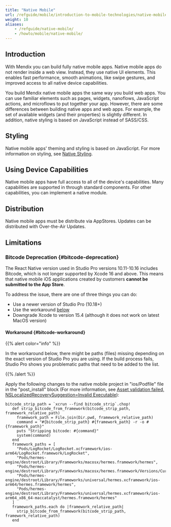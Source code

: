 ```yaml
---
title: "Native Mobile"
url: /refguide/mobile/introduction-to-mobile-technologies/native-mobile/
weight: 10
aliases:
    - /refguide/native-mobile/
    - /howto/mobile/native-mobile/
---
```


## Introduction

With Mendix you can build fully native mobile apps. Native mobile apps do not render inside a web view. Instead, they use native UI elements. This enables fast performance, smooth animations, like swipe gestures, and improved access to all native device capabilities.

You build Mendix native mobile apps the same way you build web apps. You can use familiar elements such as pages, widgets, nanoflows, JavaScript actions, and microflows to put together your app. However, there are some differences between building native apps and web apps. For example, the set of available widgets (and their properties) is slightly different. In addition, native styling is based on JavaScript instead of SASS/CSS. 

## Styling

Native mobile apps' theming and styling is based on JavaScript. For more information on styling, see [Native Styling](/refguide/native-styling-refguide/). 

## Using Device Capabilities

Native mobile apps have full access to all of the device's capabilities. Many capabilities are supported in through standard components. For other capabilities, you can implement a native module.

## Distribution

Native mobile apps must be distribute via AppStores. Updates can be distributed with Over-the-Air Updates.

## Limitations

### Bitcode Deprecation {#bitcode-deprecation}

The React Native version used in Studio Pro versions 10.11-10.16 includes Bitcode, which is not longer supported by Xcode 16 and above. This means that native mobile iOS applications created by customers **cannot be submitted to the App Store**. 

To address the issue, there are one of three things you can do:

* Use a newer version of Studio Pro (10.18+)
* Use the workaround [below](#bitcode-workaround)
* Downgrade Xcode to version 15.4 (although it does not work on latest MacOS version)

#### Workaround {#bitcode-workaround}

{{% alert color="info" %}}

In the workaround below, there might be paths (files) missing depending on the exact version of Studio Pro you are using. If the build process fails, Studio Pro shows you problematic paths that need to be added to the list.

{{% /alert %}}

Apply the following changes to the native mobile project in "ios/Podfile" file in the "post_install" block (For more information, see [Asset validation failed, NSLocalizedRecoverySuggestion=Invalid Executable](https://stackoverflow.com/questions/79022303/asset-validation-failed-nslocalizedrecoverysuggestion-invalid-executable-the-e/79022687)):

```
bitcode_strip_path = `xcrun --find bitcode_strip`.chop!
   def strip_bitcode_from_framework(bitcode_strip_path, framework_relative_path)
     framework_path = File.join(Dir.pwd, framework_relative_path)
     command = "#{bitcode_strip_path} #{framework_path} -r -o #{framework_path}"
     puts "Stripping bitcode: #{command}"
     system(command)
   end
   framework_paths = [
     "Pods/LogRocket/LogRocket.xcframework/ios-arm64/LogRocket.framework/LogRocket",
     "Pods/hermes-engine/destroot/Library/Frameworks/macosx/hermes.framework/hermes",
     "Pods/hermes-engine/destroot/Library/Frameworks/macosx/hermes.framework/Versions/Current/hermes",
     "Pods/hermes-engine/destroot/Library/Frameworks/universal/hermes.xcframework/ios-arm64/hermes.framework/hermes",
     "Pods/hermes-engine/destroot/Library/Frameworks/universal/hermes.xcframework/ios-arm64_x86_64-maccatalyst/hermes.framework/hermes"
   ]
   framework_paths.each do |framework_relative_path|
     strip_bitcode_from_framework(bitcode_strip_path, framework_relative_path)
   end
```
